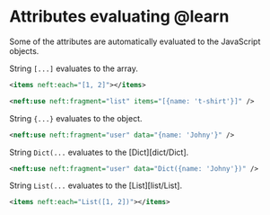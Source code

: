 Attributes evaluating @learn
============================

Some of the attributes are automatically evaluated to the JavaScript objects.

String `[...]` evaluates to the array.
```xml
<items neft:each="[1, 2]"></items>
```
```xml
<neft:use neft:fragment="list" items="[{name: 't-shirt'}]" />
```

String `{...}` evaluates to the object.
```xml
<neft:use neft:fragment="user" data="{name: 'Johny'}" />
```

String `Dict(...` evaluates to the [Dict][dict/Dict].
```xml
<neft:use neft:fragment="user" data="Dict({name: 'Johny'})" />
```

String `List(...` evaluates to the [List][list/List].
```xml
<items neft:each="List([1, 2])"></items>
```

